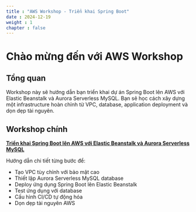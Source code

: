```yaml
---
title : "AWS Workshop - Triển khai Spring Boot"
date : 2024-12-19 
weight : 1 
chapter : false
---
```


# Chào mừng đến với AWS Workshop

## Tổng quan
Workshop này sẽ hướng dẫn bạn triển khai dự án Spring Boot lên AWS với Elastic Beanstalk và Aurora Serverless MySQL. Bạn sẽ học cách xây dựng một infrastructure hoàn chỉnh từ VPC, database, application deployment và dọn dẹp tài nguyên.

## Workshop chính

**[Triển khai Spring Boot lên AWS với Elastic Beanstalk và Aurora Serverless MySQL](../1-Gioi-thieu/)**

Hướng dẫn chi tiết từng bước để:
- Tạo VPC tùy chỉnh với bảo mật cao
- Thiết lập Aurora Serverless MySQL database
- Deploy ứng dụng Spring Boot lên Elastic Beanstalk
- Test ứng dụng với database
- Cấu hình CI/CD tự động hóa
- Dọn dẹp tài nguyên AWS